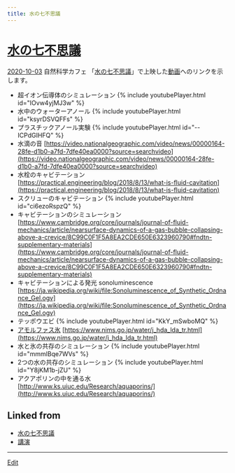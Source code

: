 ```yaml
---
title: 水の七不思議
---
```


# [水の七不思議](/水の七不思議)

[2020-10-03](/2020-10-03) 自然科学カフェ 「[水の七不思議](/水の七不思議)」で上映した[動画](/動画)へのリンクを示します。

* 超イオン伝導体のシミュレーション {% include youtubePlayer.html id="IOvw4yjMJ3w" %}
* 水中のウォーターアノール {% include youtubePlayer.html id="ksyrDSVQFFs" %}
* プラスチックアノール実験 {% include youtubePlayer.html id="--ICPdGIHFQ" %}
* 水滴の音 [https://video.nationalgeographic.com/video/news/00000164-28fe-d1b0-a7fd-7dfe40ea0000?source=searchvideo](https://video.nationalgeographic.com/video/news/00000164-28fe-d1b0-a7fd-7dfe40ea0000?source=searchvideo)
* 水栓のキャビテーション [https://practical.engineering/blog/2018/8/13/what-is-fluid-cavitation](https://practical.engineering/blog/2018/8/13/what-is-fluid-cavitation)
* スクリューのキャビテーション {% include youtubePlayer.html id="ci6ezoRspzQ" %}
* キャビテーションのシミュレーション [https://www.cambridge.org/core/journals/journal-of-fluid-mechanics/article/nearsurface-dynamics-of-a-gas-bubble-collapsing-above-a-crevice/8C99C0F1F5A8EA2CDE650E6323960790#fndtn-supplementary-materials](https://www.cambridge.org/core/journals/journal-of-fluid-mechanics/article/nearsurface-dynamics-of-a-gas-bubble-collapsing-above-a-crevice/8C99C0F1F5A8EA2CDE650E6323960790#fndtn-supplementary-materials)
* キャビテーションによる発光 sonoluminescence [https://ja.wikipedia.org/wiki/file:Sonoluminescence_of_Synthetic_Ordnance_Gel.ogv](https://ja.wikipedia.org/wiki/file:Sonoluminescence_of_Synthetic_Ordnance_Gel.ogv)
* テッポウエビ {% include youtubePlayer.html id="KkY_mSwboMQ" %}
* [アモルファス氷](/アモルファス氷) [https://www.nims.go.jp/water/j_hda_lda_tr.html](https://www.nims.go.jp/water/j_hda_lda_tr.html)
* 水と氷の共存のシミュレーション {% include youtubePlayer.html id="mmmlBqe7WVs" %}
* 2つの水の共存のシミュレーション {% include youtubePlayer.html id="Y8jKM1b-jZU" %}
* アクアポリンの中を通る水 [http://www.ks.uiuc.edu/Research/aquaporins/](http://www.ks.uiuc.edu/Research/aquaporins/)


## Linked from

* [水の七不思議](/水の七不思議)
* [講演](/講演)


----

[Edit](https://github.com/vitroid/vitroid.github.io/edit/master/MD/水の七不思議.md)

